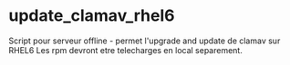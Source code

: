 # update_clamav_rhel6
Script pour serveur offline - permet l'upgrade and update de clamav sur RHEL6
Les rpm devront etre telecharges en local separement.
